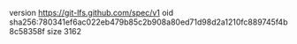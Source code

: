 version https://git-lfs.github.com/spec/v1
oid sha256:780341ef6ac022eb479b85c2b908a80ed71d98d2a1210fc889745f4b8c58358f
size 3162
